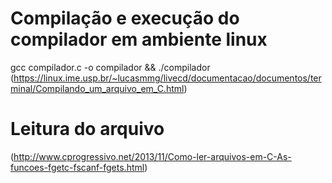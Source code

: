 # Compilação e execução do compilador em ambiente linux

gcc compilador.c -o compilador && ./compilador
(https://linux.ime.usp.br/~lucasmmg/livecd/documentacao/documentos/terminal/Compilando_um_arquivo_em_C.html)

# Leitura do arquivo
(http://www.cprogressivo.net/2013/11/Como-ler-arquivos-em-C-As-funcoes-fgetc-fscanf-fgets.html)